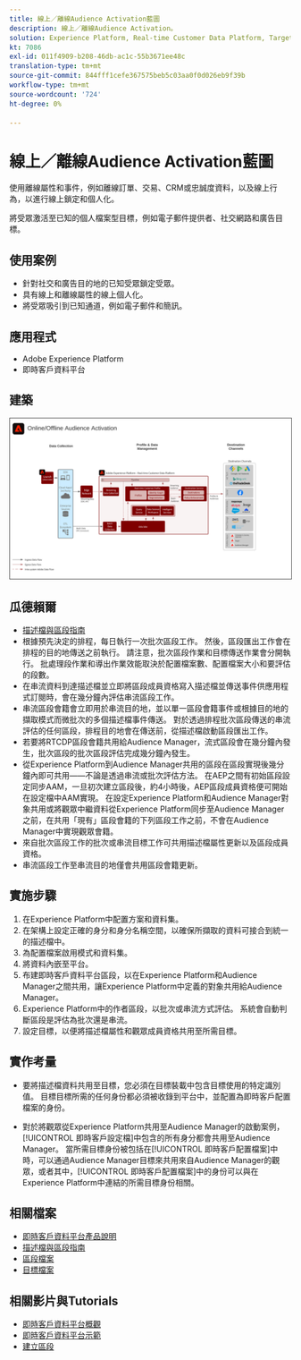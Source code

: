 ```yaml
---
title: 線上／離線Audience Activation藍圖
description: 線上／離線Audience Activation。
solution: Experience Platform, Real-time Customer Data Platform, Target, Audience Manager, Analytics, Experience Cloud Services, Data Collection
kt: 7086
exl-id: 011f4909-b208-46db-ac1c-55b3671ee48c
translation-type: tm+mt
source-git-commit: 844fff1cefe367575beb5c03aa0f0d026eb9f39b
workflow-type: tm+mt
source-wordcount: '724'
ht-degree: 0%

---
```


# 線上／離線Audience Activation藍圖

使用離線屬性和事件，例如離線訂單、交易、CRM或忠誠度資料，以及線上行為，以進行線上鎖定和個人化。

將受眾激活至已知的個人檔案型目標，例如電子郵件提供者、社交網路和廣告目標。

## 使用案例

* 針對社交和廣告目的地的已知受眾鎖定受眾。
* 具有線上和離線屬性的線上個人化。
* 將受眾吸引到已知通道，例如電子郵件和簡訊。

## 應用程式

* Adobe Experience Platform
* 即時客戶資料平台

## 建築

<img src="assets/onoff.svg" alt="線上／離線Audience Activation情境的參考架構" style="border:1px solid #4a4a4a" />

## 瓜德賴爾

* [描述檔與區段指南](https://experienceleague.adobe.com/docs/experience-platform/profile/guardrails.html?lang=en)
* 根據預先決定的排程，每日執行一次批次區段工作。 然後，區段匯出工作會在排程的目的地傳送之前執行。 請注意，批次區段作業和目標傳送作業會分開執行。 批處理段作業和導出作業效能取決於配置檔案數、配置檔案大小和要評估的段數。
* 在串流資料到達描述檔並立即將區段成員資格寫入描述檔並傳送事件供應用程式訂閱時，會在幾分鐘內評估串流區段工作。
* 串流區段會籍會立即用於串流目的地，並以單一區段會籍事件或根據目的地的擷取模式而微批次的多個描述檔事件傳送。 對於透過排程批次區段傳送的串流評估的任何區段，排程目的地會在傳送前，從描述檔啟動區段匯出工作。
* 若要將RTCDP區段會籍共用給Audience Manager，流式區段會在幾分鐘內發生，批次區段的批次區段評估完成幾分鐘內發生。
* 從Experience Platform到Audience Manager共用的區段在區段實現後幾分鐘內即可共用——不論是透過串流或批次評估方法。 在AEP之間有初始區段設定同步AAM，一旦初次建立區段後，約4小時後，AEP區段成員資格便可開始在設定檔中AAM實現。 在設定Experience Platform和Audience Manager對象共用或將觀眾中繼資料從Experience Platform同步至Audience Manager之前，在共用「現有」區段會籍的下列區段工作之前，不會在Audience Manager中實現觀眾會籍。
* 來自批次區段工作的批次或串流目標工作可共用描述檔屬性更新以及區段成員資格。
* 串流區段工作至串流目的地僅會共用區段會籍更新。

## 實施步驟

1. 在Experience Platform中配置方案和資料集。
1. 在架構上設定正確的身分和身分名稱空間，以確保所擷取的資料可接合到統一的描述檔中。
1. 為配置檔案啟用模式和資料集。
1. 將資料內嵌至平台。
1. 布建即時客戶資料平台區段，以在Experience Platform和Audience Manager之間共用，讓Experience Platform中定義的對象共用給Audience Manager。
1. Experience Platform中的作者區段，以批次或串流方式評估。 系統會自動判斷區段是評估為批次還是串流。
1. 設定目標，以便將描述檔屬性和觀眾成員資格共用至所需目標。

## 實作考量

* 要將描述檔資料共用至目標，您必須在目標裝載中包含目標使用的特定識別值。 目標目標所需的任何身份都必須被收錄到平台中，並配置為即時客戶配置檔案的身份。

* 對於將觀眾從Experience Platform共用至Audience Manager的啟動案例，[!UICONTROL 即時客戶設定檔]中包含的所有身分都會共用至Audience Manager。 當所需目標身份被包括在[!UICONTROL 即時客戶配置檔案]中時，可以通過Audience Manager目標來共用來自Audience Manager的觀眾，或者其中，[!UICONTROL 即時客戶配置檔案]中的身份可以與在Experience Platform中連結的所需目標身份相關。

## 相關檔案

* [即時客戶資料平台產品說明](https://helpx.adobe.com/legal/product-descriptions/real-time-customer-data-platform.html)
* [描述檔與區段指南](https://experienceleague.adobe.com/docs/experience-platform/profile/guardrails.html?lang=en)
* [區段檔案](https://experienceleague.adobe.com/docs/experience-platform/segmentation/api/streaming-segmentation.html)
* [目標檔案](https://experienceleague.adobe.com/docs/experience-platform/destinations/catalog/overview.html)

## 相關影片與Tutorials

* [即時客戶資料平台概觀](https://experienceleague.adobe.com/docs/platform-learn/tutorials/application-services/rtcdp/understanding-the-real-time-customer-data-platform.html)
* [即時客戶資料平台示範](https://experienceleague.adobe.com/docs/platform-learn/tutorials/application-services/rtcdp/demo.html)
* [建立區段](https://experienceleague.adobe.com/docs/platform-learn/tutorials/segments/create-segments.html)
